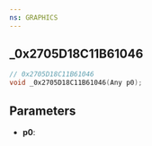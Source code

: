 ```yaml
---
ns: GRAPHICS
---
```

## _0x2705D18C11B61046

```c
// 0x2705D18C11B61046
void _0x2705D18C11B61046(Any p0);
```

## Parameters
* **p0**:
